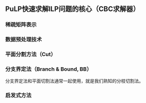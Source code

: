 ## PuLP快速求解ILP问题的核心（CBC求解器）



### 稀疏矩阵表示



### 数据预处理技术



### 平面分割方法（Cut）



### 分支界定法（Branch & Bound, BB）



 分支界定法和平面切割法通常一起使用，就是我们熟知的分枝切割法。



### 启发式方法

